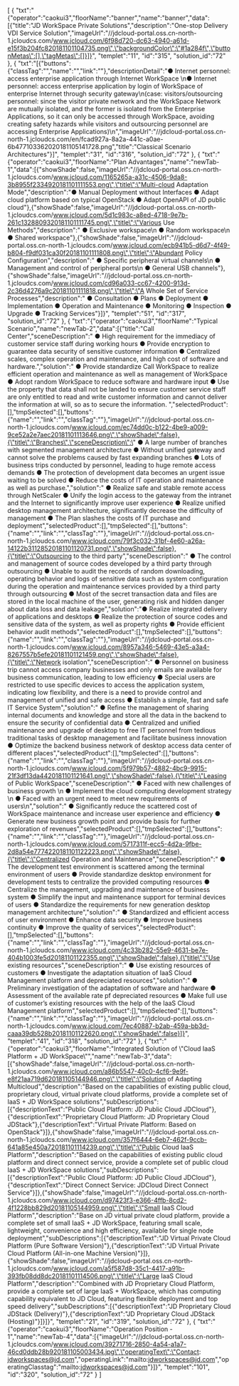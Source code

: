 [
	{
		"txt":"{\"operator\":\"caokui3\",\"floorName\":\"banner\",\"name\":\"banner\",\"data\":[{\"title\":\"JD WorkSpace Private Solutions\",\"description\":\"One-stop Delivery VDI Service Solution\",\"imageUrl\":\"//jdcloud-portal.oss.cn-north-1.jcloudcs.com/www.jcloud.com/6f98d720-dc63-4940-a61d-e15f3b204fc820181101104735.png\",\"backgroundColor\":\"#1a284f\",\"buttonMetas\":[],\"tagMetas\":[]}]}",
		"templet":"11",
		"id":"315",
		"solution_id":"72"
	},
	{
		"txt":"[{\"buttons\":{\"classTag\":\"\",\"name\":\"\",\"link\":\"\"},\"descriptionDetail\":\"● Internet personnel: access enterprise application through Internet WorkSpace \\n● Internet personnel: access enterprise application by login of WorkSpace of enterprise Internet through security gateway\\n(case: visitors/outsourcing personnel: since the visitor private network and the WorkSpace Network are mutually isolated, and the former is isolated from the Enterprise Applications, so it can only be accessed through WorkSpace, avoiding creating safety hazards while visitors and outsourcing personnel are accessing Enterprise Applications)\\n\",\"imageUrl\":\"//jdcloud-portal.oss.cn-north-1.jcloudcs.com/en/fcad927a-8a2a-441c-a0ae-6b477103362020181105141728.png\",\"title\":\"Classical Scenario Architectures\"}]",
		"templet":"31",
		"id":"316",
		"solution_id":"72"
	},
	{
		"txt":"{\"operator\":\"caokui3\",\"floorName\":\"Plan Advantages\",\"name\":\"newTab-1\",\"data\":[{\"showShade\":false,\"imageUrl\":\"//jdcloud-portal.oss.cn-north-1.jcloudcs.com/www.jcloud.com/1165265a-a31c-4506-9da8-3b8955f2334920181101111553.png\",\"title\":\"Multi-cloud Adaptation Mode\",\"description\":\"● Manual Deployment without Interfaces ● Adapt cloud platform based on typical OpenStack ● Adapt OpenAPI of JD public cloud\"},{\"showShade\":false,\"imageUrl\":\"//jdcloud-portal.oss.cn-north-1.jcloudcs.com/www.jcloud.com/5d1c983c-a8ed-4718-9e7b-261c1328809320181101111745.png\",\"title\":\"Various Use Methods\",\"description\":\" ● Exclusive workspace\\n ● Random workspace\\n ● Shared workspace\"},{\"showShade\":false,\"imageUrl\":\"//jdcloud-portal.oss.cn-north-1.jcloudcs.com/www.jcloud.com/ecb941b5-d6d7-4f49-b804-f9df031ca30f20181101111808.png\",\"title\":\"Abundant Policy Configuration\",\"description\":\" ● Specific peripheral virtual channels\\n ● Management and control of peripheral ports\\n ● General USB channels\"},{\"showShade\":false,\"imageUrl\":\"//jdcloud-portal.oss.cn-north-1.jcloudcs.com/www.jcloud.com/cd96a033-cc67-4200-913d-2c36d4276a9c20181101111818.png\",\"title\":\"A Whole Set of Service Processes\",\"description\":\" ● Consultation ● Plans ● Deployment ● Implementation ● Operation and Maintenance ● Monitoring ● Inspection ● Upgrade ● Tracking Services\"}]}",
		"templet":"51",
		"id":"317",
		"solution_id":"72"
	},
	{
		"txt":"{\"operator\":\"caokui3\",\"floorName\":\"Typical Scenario\",\"name\":\"newTab-2\",\"data\":[{\"title\":\"Call Center\",\"sceneDescription\":\" ● High requirement for the immediacy of customer service staff during working hours ● Provide encryption to guarantee data security of sensitive customer information ● Centralized scales, complex operation and maintenance, and high cost of software and hardware.\",\"solution\":\" ● Provide standardize Call WorkSpace to realize efficient operation and maintenance as well as management of WorkSpace ● Adopt random WorkSpace to reduce software and hardware input ● Use the property that data shall not be landed to ensure customer service staff are only entitled to read and write customer information and cannot deliver the information at will, so as to secure the information. \",\"selectedProduct\":[],\"tmpSelected\":[],\"buttons\":{\"name\":\"\",\"link\":\"\",\"classTag\":\"\"},\"imageUrl\":\"//jdcloud-portal.oss.cn-north-1.jcloudcs.com/www.jcloud.com/ec74dd0c-b122-4be9-a009-9ce52a2e7aec20181101113646.png\",\"showShade\":false},{\"title\":\"Branches\",\"sceneDescription\":\" ● A large number of branches with segmented management architecture ● Without unified gateway and cannot solve the problems caused by fast expanding branches ● Lots of business trips conducted by personnel, leading to huge remote access demands ● The protection of development data becomes an urgent issue waiting to be solved ● Reduce the costs of IT operation and maintenance as well as purchase.\",\"solution\":\" ● Realize safe and stable remote access through NetScaler ● Unify the login access to the gateway from the intranet and the Internet to significantly improve user experience ● Realize unified desktop management architecture, significantly decrease the difficulty of management ● The Plan slashes the costs of IT purchase and deployment\",\"selectedProduct\":[],\"tmpSelected\":[],\"buttons\":{\"name\":\"\",\"link\":\"\",\"classTag\":\"\"},\"imageUrl\":\"//jdcloud-portal.oss.cn-north-1.jcloudcs.com/www.jcloud.com/79f3c032-31bf-4e60-a26a-14122b31128520181101120731.png\",\"showShade\":false},{\"title\":\"Outsourcing to the third party\",\"sceneDescription\":\" ● The control and management of source codes developed by a third party through outsourcing ● Unable to audit the records of random downloading, operating behavior and logs of sensitive data such as system configuration during the operation and maintenance services provided by a third party through outsourcing ● Most of the secret transaction data and files are stored in the local machine of the user, generating risk and hidden danger about data loss and data leakage\",\"solution\":\"● Realize integrated delivery of applications and desktops ● Realize the protection of source codes and sensitive data of the system, as well as property rights ● Provide efficient behavior audit methods\",\"selectedProduct\":[],\"tmpSelected\":[],\"buttons\":{\"name\":\"\",\"link\":\"\",\"classTag\":\"\"},\"imageUrl\":\"//jdcloud-portal.oss.cn-north-1.jcloudcs.com/www.jcloud.com/8957a346-5469-43e5-a3a4-8267557b5efe20181101121459.png\",\"showShade\":false},{\"title\":\"Network isolation\",\"sceneDescription\":\" ● Personnel on business trip cannot access company businesses and only emails are available for business communication, leading to low efficiency ● Special users are restricted to use specific devices to access the application system, indicating low flexibility, and there is a need to provide control and management of unified and safe access ● Establish a simple, fast and safe IT Service System\",\"solution\":\" ● Refine the management of sharing internal documents and knowledge and store all the data in the backend to ensure the security of confidential data ● Centralized and unified maintenance and upgrade of desktop to free IT personnel from tedious traditional tasks of desktop management and facilitate business innovation ● Optimize the backend business network of desktop access data center of different places\",\"selectedProduct\":[],\"tmpSelected\":[],\"buttons\":{\"name\":\"\",\"link\":\"\",\"classTag\":\"\"},\"imageUrl\":\"//jdcloud-portal.oss.cn-north-1.jcloudcs.com/www.jcloud.com/5f979b57-4882-4bc9-9915-21f3df13da4420181101121641.png\",\"showShade\":false},{\"title\":\"Leasing of Public WorkSpace\",\"sceneDescription\":\" ● Faced with new challenges of business growth \\n ● Implement the cloud computing development strategy \\n ● Faced with an urgent need to meet new requirements of users\\n\",\"solution\":\" ● Significantly reduce the scattered cost of WorkSpace maintenance and increase user experience and efficiency ● Generate new business growth point and provide basis for further exploration of revenues\",\"selectedProduct\":[],\"tmpSelected\":[],\"buttons\":{\"name\":\"\",\"link\":\"\",\"classTag\":\"\"},\"imageUrl\":\"//jdcloud-portal.oss.cn-north-1.jcloudcs.com/www.jcloud.com/5717311f-ecc5-4d2a-9fbe-2d8a54e7774220181101122223.png\",\"showShade\":false},{\"title\":\"Centralized Operation and Maintenance\",\"sceneDescription\":\" ● The development test environment is scattered among the terminal environment of users ● Provide standardize desktop environment for development tests to centralize the provided computing resources ● Centralize the management, upgrading and maintenance of business system ● Simplify the input and maintenance support for terminal devices of users ● Standardize the requirements for new generation desktop management architecture\",\"solution\":\" ● Standardized and efficient access of user environment ● Enhance data security ● Improve business continuity ● Improve the quality of services\",\"selectedProduct\":[],\"tmpSelected\":[],\"buttons\":{\"name\":\"\",\"link\":\"\",\"classTag\":\"\"},\"imageUrl\":\"//jdcloud-portal.oss.cn-north-1.jcloudcs.com/www.jcloud.com/4c33b282-55e9-4631-be7e-404b1003fe5d20181101122355.png\",\"showShade\":false},{\"title\":\"Use existing resources\",\"sceneDescription\":\" ● Use existing resources of customers ● Investigate the adaptation situation of IaaS Cloud Management platform and depreciated resources\",\"solution\":\" ● Preliminary investigation of the adaptation of software and hardware ● Assessment of the available rate pf depreciated resources ● Make full use of customer’s existing resources with the help of the IaaS Cloud Management platform\",\"selectedProduct\":[],\"tmpSelected\":[],\"buttons\":{\"name\":\"\",\"link\":\"\",\"classTag\":\"\"},\"imageUrl\":\"//jdcloud-portal.oss.cn-north-1.jcloudcs.com/www.jcloud.com/7ec40887-b2ab-459a-bb3d-caaa39db528b20181101122620.png\",\"showShade\":false}]}",
		"templet":"41",
		"id":"318",
		"solution_id":"72"
	},
	{
		"txt":"{\"operator\":\"caokui3\",\"floorName\":\"Integrated Solution of \\\"Cloud IaaS Platform + JD WorkSpace\\\"\",\"name\":\"newTab-3\",\"data\":[{\"showShade\":false,\"imageUrl\":\"//jdcloud-portal.oss.cn-north-1.jcloudcs.com/www.jcloud.com/a86b5547-40c0-4cf6-9e9f-e8f21aa719d620181105144946.png\",\"title\":\"Solution of Adapting Multicloud\",\"description\":\"Based on the capabilities of existing public cloud, proprietary cloud, virtual private cloud platforms, provide a complete set of IaaS + JD WorkSpace solutions\",\"subDescriptions\":[{\"descriptionText\":\"Public Cloud Platform: JD Public Cloud JDCloud\"},{\"descriptionText\":\"Proprietary Cloud Platform: JD Proprietary Cloud JDStack\"},{\"descriptionText\":\"Virtual Private Platform: Based on OpenStack\"}]},{\"showShade\":false,\"imageUrl\":\"//jdcloud-portal.oss.cn-north-1.jcloudcs.com/www.jcloud.com/357f6444-6eb7-462f-9ccb-641a85e450a720181101114239.png\",\"title\":\"Public Cloud IaaS Platform\",\"description\":\"Based on the capabilities of existing public cloud platform and direct connect service, provide a complete set of public cloud IaaS + JD WorkSpace solutions\",\"subDescriptions\":[{\"descriptionText\":\"Public Cloud Platform: JD Public Cloud JDCloud\"},{\"descriptionText\":\"Direct Connect Service: JDCloud Direct Connect Service\"}]},{\"showShade\":false,\"imageUrl\":\"//jdcloud-portal.oss.cn-north-1.jcloudcs.com/www.jcloud.com/d97423f3-e366-4ffb-8cd2-4f1228bb829d20181105144959.png\",\"title\":\"Small IaaS Cloud Platform\",\"description\":\"Base on JD virtual private cloud platform, provide a complete set of small IaaS + JD WorkSpace, featuring small scale, lightweight, convenience and high efficiency, available for single node deployment\",\"subDescriptions\":[{\"descriptionText\":\"JD Virtual Private Cloud Platform (Pure Software Version)\"},{\"descriptionText\":\"JD Virtual Private Cloud Platform (All-in-one Machine Version)\"}]},{\"showShade\":false,\"imageUrl\":\"//jdcloud-portal.oss.cn-north-1.jcloudcs.com/www.jcloud.com/a5f587d8-35c1-4417-a91b-393fb08dd8dc20181101114506.png\",\"title\":\"Large IaaS Cloud Platform\",\"description\":\"Combined with JD Proprietary Cloud Platform, provide a complete set of large IaaS + WorkSpace, which has computing capability equivalent to JD Cloud, featuring flexible deployment and top speed delivery\",\"subDescriptions\":[{\"descriptionText\":\"JD Proprietary Cloud JDStack (Delivery)\"},{\"descriptionText\":\"JD Proprietary Cloud JDStack (Hosting)\"}]}]}",
		"templet":"21",
		"id":"319",
		"solution_id":"72"
	},
	{
		"txt":"{\"operator\":\"caokui3\",\"floorName\":\"Operation Position - 1\",\"name\":\"newTab-4\",\"data\":[{\"imageUrl\":\"//jdcloud-portal.oss.cn-north-1.jcloudcs.com/www.jcloud.com/39271716-2850-4a54-a1a7-46cd0ddb28b920181105003434.jpg\",\"operatingText\":\"Contact: jdworkspaces@jd.com\",\"operatingLink\":\"mailto:jdworkspaces@jd.com\",\"operatingClasstag\":\"mailto:jdworkspaces@jd.com\"}]}",
		"templet":"101",
		"id":"320",
		"solution_id":"72"
	}
]